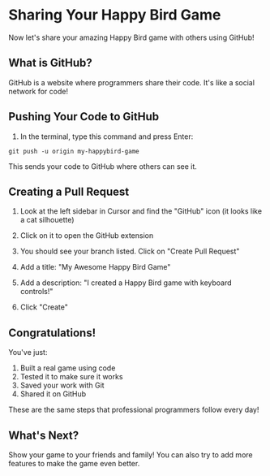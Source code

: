 # Sharing Your Happy Bird Game

Now let's share your amazing Happy Bird game with others using GitHub!

## What is GitHub?

GitHub is a website where programmers share their code. It's like a social network for code!

## Pushing Your Code to GitHub

1. In the terminal, type this command and press Enter:

```
git push -u origin my-happybird-game
```

This sends your code to GitHub where others can see it.

## Creating a Pull Request

1. Look at the left sidebar in Cursor and find the "GitHub" icon (it looks like a cat silhouette)

2. Click on it to open the GitHub extension

3. You should see your branch listed. Click on "Create Pull Request"

4. Add a title: "My Awesome Happy Bird Game"

5. Add a description: "I created a Happy Bird game with keyboard controls!"

6. Click "Create"

## Congratulations!

You've just:
1. Built a real game using code
2. Tested it to make sure it works
3. Saved your work with Git
4. Shared it on GitHub

These are the same steps that professional programmers follow every day!

## What's Next?

Show your game to your friends and family! You can also try to add more features to make the game even better. 